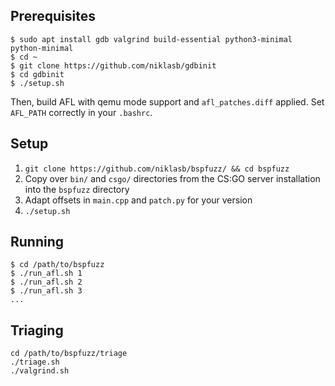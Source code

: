 ## Prerequisites

```
$ sudo apt install gdb valgrind build-essential python3-minimal python-minimal
$ cd ~
$ git clone https://github.com/niklasb/gdbinit
$ cd gdbinit
$ ./setup.sh
```

Then, build AFL with qemu mode support and `afl_patches.diff` applied. Set
`AFL_PATH` correctly in your `.bashrc`.

## Setup

1. `git clone https://github.com/niklasb/bspfuzz/ && cd bspfuzz`
2. Copy over `bin/` and `csgo/` directories from the CS:GO server installation
   into the `bspfuzz` directory
3. Adapt offsets in `main.cpp` and `patch.py` for your version
4. `./setup.sh`

## Running

```
$ cd /path/to/bspfuzz
$ ./run_afl.sh 1
$ ./run_afl.sh 2
$ ./run_afl.sh 3
...
```

## Triaging

```
cd /path/to/bspfuzz/triage
./triage.sh
./valgrind.sh
```
